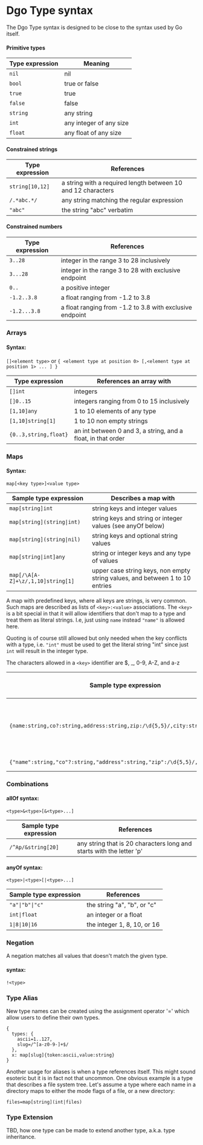 # Dgo Type syntax
The Dgo Type syntax is designed to be close to the syntax used by Go itself.

#### Primitive types  
  
|Type expression|Meaning|
|---------------|-------|
|`nil`|nil|
|`bool`|true or false|
|`true`|true|
|`false`|false|
|`string`|any string|
|`int`|any integer of any size|
|`float`|any float of any size|

#### Constrained strings

|Type expression|References|
|---------------|----------|
|`string[10,12]`|a string with a required length between 10 and 12 characters|
|`/.*abc.*/`|any string matching the regular expression|
|`"abc"`|the string "abc" verbatim|
  
#### Constrained numbers

|Type expression|References|
|---------------|----------|
|`3..28`|integer in the range 3 to 28 inclusively|
|`3...28`|integer in the range 3 to 28 with exclusive endpoint|
|`0..`|a positive integer|
|`-1.2..3.8`|a float ranging from -1.2 to 3.8|
|`-1.2...3.8`|a float ranging from -1.2 to 3.8 with exclusive endpoint|

### Arrays
#### Syntax:
`[]<element type>` or `{ <element type at position 0> [,<element type at position 1> ... ] }`

|Type expression|References an array with|
|---------------|------------------------|
|`[]int`|integers|
|`[]0..15`|integers ranging from 0 to 15 inclusively|
|`[1,10]any`|1 to 10 elements of any type|
|`[1,10]string[1]`|1 to 10 non empty strings|
|`{0..3,string,float}`|an int between 0 and 3, a string, and a float, in that order|

### Maps
#### Syntax:
`map[<key type>]<value type>`

|Sample type expression|Describes a map with|
|----------------------|--------------------|
|`map[string]int`|string keys and integer values|
|`map[string](string\|int)`|string keys and string or integer values (see anyOf below)|
|`map[string](string\|nil)`|string keys and optional string values|
|`map[string\|int]any`|string or integer keys and any type of values|
|`map[/\A[A-Z]+\z/,1,10]string[1]`|upper case string keys, non empty string values, and between 1 to 10 entries|

A map with predefined keys, where all keys are strings, is very common. Such maps are described as lists of `<key>:<value>`
associations. The `<key>` is a bit special in that it will allow identifiers that don't map to a type and treat them as
literal strings. I.e, just using `name` instead `"name"` is allowed here. 

Quoting is of course still allowed but only needed when the key conflicts with a type, i.e. `"int"` must be used to get the literal string "int" since just `int` will result in the integer type.

The characters allowed in a `<key>` identifier are $, _, 0-9, A-Z, and a-z

|Sample type expression|Describes a map with|
|----------------------|--------------------|
|`{name:string,co?:string,address:string,zip:/\d{5,5}/,city:string}`|map with named and typed entries where "co" is optional|
|`{"name":string,"co"?:string,"address":string,"zip":/\d{5,5}/,"city":string}`|same as above|

### Combinations
#### allOf syntax:
`<type>&<type>[&<type>...]`

|Sample type expression|References|
|----------------------|----------|
|`/^Ap/&string[20]`|any string that is 20 characters long and starts with the letter 'p'|

#### anyOf syntax:
`<type>|<type>[|<type>...]`

|Sample type expression|References|
|----------------------|----------|
|`"a"\|"b"\|"c"`|the string "a", "b", or "c"|
|`int\|float`|an integer or a float|
|`1\|8\|10\|16`|the integer 1, 8, 10, or 16|

### Negation
A negation matches all values that doesn't match the given type.
#### syntax:
`!<type>`

### Type Alias
New type names can be created using the assignment operator '=' which allow users to define their own
types.
```
{
  types: {
    ascii=1..127,
    slug=/^[a-z0-9-]+$/
  },
  x: map[slug]{token:ascii,value:string}
}
```
Another usage for aliases is when a type references itself. This might sound esoteric but it is in fact not that
uncommon. One obvious example is a type that describes a file system tree. Let's assume a type where each name in
a directory maps to either the mode flags of a file, or a new directory:
```
files=map[string](int|files)
```

### Type Extension
TBD, how one type can be made to extend another type, a.k.a. type inheritance.
